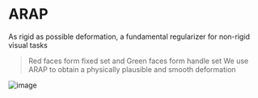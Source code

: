 # ARAP
As rigid as possible deformation, a fundamental regularizer for non-rigid visual tasks 
>Red faces form fixed set and Green faces form handle set
>We use ARAP to obtain a physically plausible and smooth deformation 

![image](https://github.com/Hongboooooo/TankSimulation/blob/main/FireControlDisplay.gif)
